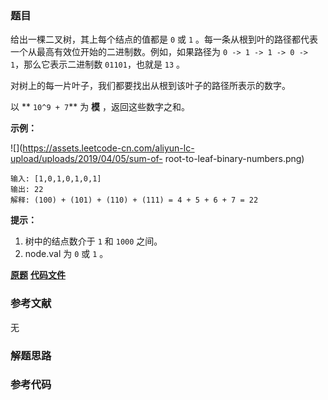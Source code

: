 ### 题目
给出一棵二叉树，其上每个结点的值都是 `0` 或 `1` 。每一条从根到叶的路径都代表一个从最高有效位开始的二进制数。例如，如果路径为 `0 -> 1 ->
1 -> 0 -> 1`，那么它表示二进制数 `01101`，也就是 `13` 。

对树上的每一片叶子，我们都要找出从根到该叶子的路径所表示的数字。

以 ** `10^9 + 7`** 为 **模** ，返回这些数字之和。



**示例：**

![](https://assets.leetcode-cn.com/aliyun-lc-upload/uploads/2019/04/05/sum-of-
root-to-leaf-binary-numbers.png)

    
    
    输入: [1,0,1,0,1,0,1]
    输出: 22
    解释: (100) + (101) + (110) + (111) = 4 + 5 + 6 + 7 = 22
    



**提示：**

  1. 树中的结点数介于 `1` 和 `1000` 之间。
  2. node.val 为 `0` 或 `1` 。

 **[原题](https://leetcode-cn.com/problems/sum-of-root-to-leaf-binary-numbers/)**    **[代码文件]()**


### 参考文献
无

### 解题思路




### 参考代码

```go


```




